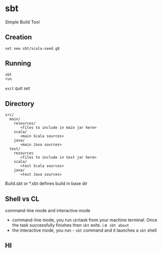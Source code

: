 # sbt

Simple Build Tool 

## Creation

`set new sbt/scala-seed.g8`

## Running

```bash
sbt
run
```

`exit` quit set

## Directory

```
src/
  main/
    resources/
       <files to include in main jar here>
    scala/
       <main Scala sources>
    java/
       <main Java sources>
  test/
    resources
       <files to include in test jar here>
    scala/
       <test Scala sources>
    java/
       <test Java sources>
```

Build.sbt or *.sbt defines build in base dir

## Shell vs CL

command-line mode and interactive mode

- command-line mode, you run `sbt`task from your machine terminal. Once the task successfully finishes then `sbt` exits. i.e  `sbt about` 
- the interactive mode, you run - `sbt` command and it launches a `sbt` shell 

## HI



